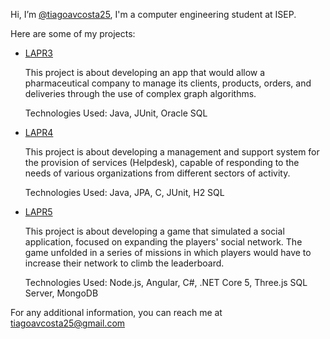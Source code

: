 Hi, I’m [@tiagoavcosta25](https://github.com/tiagoavcosta25/tiagoavcosta25), I'm a computer engineering student at ISEP.

Here are some of my projects:
  - [LAPR3](https://github.com/tiagoavcosta25/LAPR3)
  
      This project is about developing an app that would allow a
    pharmaceutical company to manage its clients, products,
    orders, and deliveries through the use of complex graph
    algorithms.
    
    Technologies Used: Java, JUnit, Oracle SQL

  - [LAPR4](https://github.com/tiagoavcosta25/LAPR4)
    
      This project is about developing a management and
    support system for the provision of services (Helpdesk),
    capable of responding to the needs of various
    organizations from different sectors of activity.
    
    Technologies Used: Java, JPA, C, JUnit, H2 SQL

  - [LAPR5](https://github.com/tiagoavcosta25/LAPR5)
  
      This project is about developing a game that simulated a
    social application, focused on expanding the players'
    social network. The game unfolded in a series of missions
    in which players would have to increase their network to
    climb the leaderboard.
    
    Technologies Used: Node.js, Angular, C#, .NET Core 5,
    Three.js SQL Server, MongoDB

For any additional information, you can reach me at [tiagoavcosta25@gmail.com](mailto:tiagoavcosta25@gmail.com?subject=Contact%20from%20github)
